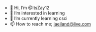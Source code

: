 - 👋 Hi, I’m @ItsZay12
- 👀 I’m interested in learning
- 🌱 I’m currently learning csci
- 📫 How to reach me; iaeiland@live.com

<!---
ItsZay12/ItsZay12 is a ✨ special ✨ repository because its `README.md` (this file) appears on your GitHub profile.
You can click the Preview link to take a look at your changes.
--->
